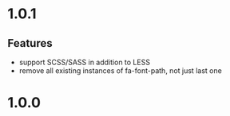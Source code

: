 # 1.0.1
## Features
- support SCSS/SASS in addition to LESS
- remove all existing instances of fa-font-path, not just last one


# 1.0.0